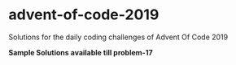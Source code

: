 # advent-of-code-2019
Solutions for the daily coding challenges of Advent Of Code 2019

**Sample Solutions available till problem-17**
